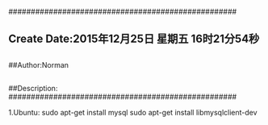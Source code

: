 ###################################################
## Create Date:2015年12月25日 星期五 16时21分54秒
##
##Author:Norman
##
##Description: 
###################################################

1.Ubuntu:
    sudo apt-get install mysql
    sudo apt-get install libmysqlclient-dev


